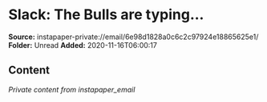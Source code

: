 # Slack: The Bulls are typing...

**Source:** instapaper-private://email/6e98d1828a0c6c2c97924e18865625e1/
**Folder:** Unread
**Added:** 2020-11-16T06:00:17




## Content
*Private content from instapaper_email*
